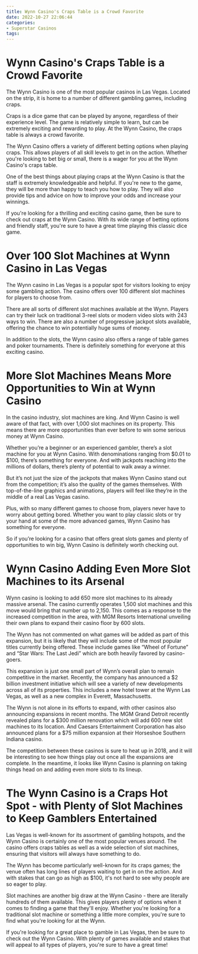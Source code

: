 ```yaml
---
title: Wynn Casino's Craps Table is a Crowd Favorite 
date: 2022-10-27 22:06:44
categories:
- Superstar Casinos
tags:
---
```



#  Wynn Casino's Craps Table is a Crowd Favorite 

The Wynn Casino is one of the most popular casinos in Las Vegas. Located on the strip, it is home to a number of different gambling games, including craps.

Craps is a dice game that can be played by anyone, regardless of their experience level. The game is relatively simple to learn, but can be extremely exciting and rewarding to play. At the Wynn Casino, the craps table is always a crowd favorite.

The Wynn Casino offers a variety of different betting options when playing craps. This allows players of all skill levels to get in on the action. Whether you're looking to bet big or small, there is a wager for you at the Wynn Casino's craps table.

One of the best things about playing craps at the Wynn Casino is that the staff is extremely knowledgeable and helpful. If you're new to the game, they will be more than happy to teach you how to play. They will also provide tips and advice on how to improve your odds and increase your winnings.

If you're looking for a thrilling and exciting casino game, then be sure to check out craps at the Wynn Casino. With its wide range of betting options and friendly staff, you're sure to have a great time playing this classic dice game.

#  Over 100 Slot Machines at Wynn Casino in Las Vegas 

The Wynn casino in Las Vegas is a popular spot for visitors looking to enjoy some gambling action. The casino offers over 100 different slot machines for players to choose from.

There are all sorts of different slot machines available at the Wynn. Players can try their luck on traditional 3-reel slots or modern video slots with 243 ways to win. There are also a number of progressive jackpot slots available, offering the chance to win potentially huge sums of money.

In addition to the slots, the Wynn casino also offers a range of table games and poker tournaments. There is definitely something for everyone at this exciting casino.

#  More Slot Machines Means More Opportunities to Win at Wynn Casino 

In the casino industry, slot machines are king. And Wynn Casino is well aware of that fact, with over 1,000 slot machines on its property. This means there are more opportunities than ever before to win some serious money at Wynn Casino.

Whether you’re a beginner or an experienced gambler, there’s a slot machine for you at Wynn Casino. With denominations ranging from $0.01 to $100, there’s something for everyone. And with jackpots reaching into the millions of dollars, there’s plenty of potential to walk away a winner.

But it’s not just the size of the jackpots that makes Wynn Casino stand out from the competition; it’s also the quality of the games themselves. With top-of-the-line graphics and animations, players will feel like they’re in the middle of a real Las Vegas casino.

Plus, with so many different games to choose from, players never have to worry about getting bored. Whether you want to play classic slots or try your hand at some of the more advanced games, Wynn Casino has something for everyone.

So if you’re looking for a casino that offers great slots games and plenty of opportunities to win big, Wynn Casino is definitely worth checking out.

#  Wynn Casino Adding Even More Slot Machines to its Arsenal 

Wynn casino is looking to add 650 more slot machines to its already massive arsenal. The casino currently operates 1,500 slot machines and this move would bring that number up to 2,150. This comes as a response to the increased competition in the area, with MGM Resorts International unveiling their own plans to expand their casino floor by 600 slots.

The Wynn has not commented on what games will be added as part of this expansion, but it is likely that they will include some of the most popular titles currently being offered. These include games like “Wheel of Fortune” and “Star Wars: The Last Jedi” which are both heavily favored by casino-goers.

This expansion is just one small part of Wynn’s overall plan to remain competitive in the market. Recently, the company has announced a $2 billion investment initiative which will see a variety of new developments across all of its properties. This includes a new hotel tower at the Wynn Las Vegas, as well as a new complex in Everett, Massachusetts.

The Wynn is not alone in its efforts to expand, with other casinos also announcing expansions in recent months. The MGM Grand Detroit recently revealed plans for a $300 million renovation which will add 600 new slot machines to its location. And Caesars Entertainment Corporation has also announced plans for a $75 million expansion at their Horseshoe Southern Indiana casino.

The competition between these casinos is sure to heat up in 2018, and it will be interesting to see how things play out once all the expansions are complete. In the meantime, it looks like Wynn Casino is planning on taking things head on and adding even more slots to its lineup.

#  The Wynn Casino is a Craps Hot Spot - with Plenty of Slot Machines to Keep Gamblers Entertained

Las Vegas is well-known for its assortment of gambling hotspots, and the Wynn Casino is certainly one of the most popular venues around. The casino offers craps tables as well as a wide selection of slot machines, ensuring that visitors will always have something to do.

The Wynn has become particularly well-known for its craps games; the venue often has long lines of players waiting to get in on the action. And with stakes that can go as high as $100, it's not hard to see why people are so eager to play.

Slot machines are another big draw at the Wynn Casino - there are literally hundreds of them available. This gives players plenty of options when it comes to finding a game that they'll enjoy. Whether you're looking for a traditional slot machine or something a little more complex, you're sure to find what you're looking for at the Wynn.

If you're looking for a great place to gamble in Las Vegas, then be sure to check out the Wynn Casino. With plenty of games available and stakes that will appeal to all types of players, you're sure to have a great time!